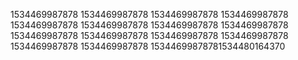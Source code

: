 1534469987878
1534469987878
1534469987878
1534469987878
1534469987878
1534469987878
1534469987878
1534469987878
1534469987878
1534469987878
1534469987878
1534469987878
1534469987878
1534469987878
15344699878781534480164370